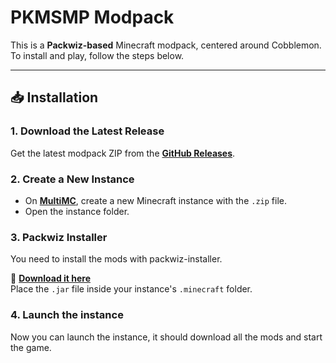 # PKMSMP Modpack

This is a **Packwiz-based** Minecraft modpack, centered around Cobblemon. To install and play, follow the steps below.

---

## **📥 Installation**

### **1. Download the Latest Release**

Get the latest modpack ZIP from the **[GitHub Releases](https://github.com/eiiko6/pkmsmp/releases/latest)**.

### **2. Create a New Instance**

- On **[MultiMC](https://multimc.org/#Download)**, create a new Minecraft instance with the `.zip` file.
- Open the instance folder.

### **3. Packwiz Installer**

You need to install the mods with packwiz-installer.

📌 **[Download it here](https://github.com/packwiz/packwiz-installer-bootstrap/releases)**  
Place the `.jar` file inside your instance's `.minecraft` folder.

### **4. Launch the instance**

Now you can launch the instance, it should download all the mods and start the game.
